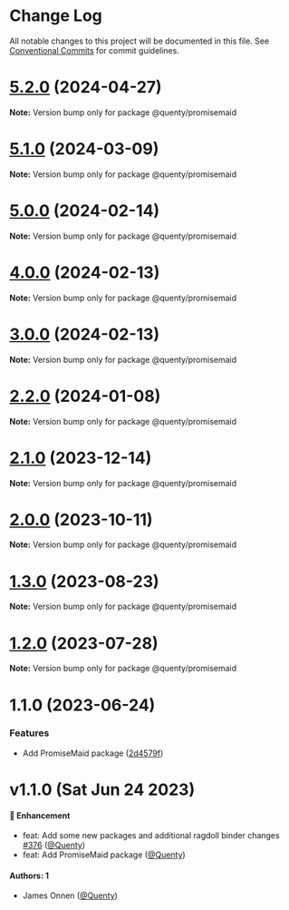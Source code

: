 # Change Log

All notable changes to this project will be documented in this file.
See [Conventional Commits](https://conventionalcommits.org) for commit guidelines.

# [5.2.0](https://github.com/Quenty/NevermoreEngine/compare/@quenty/promisemaid@5.1.0...@quenty/promisemaid@5.2.0) (2024-04-27)

**Note:** Version bump only for package @quenty/promisemaid





# [5.1.0](https://github.com/Quenty/NevermoreEngine/compare/@quenty/promisemaid@5.0.0...@quenty/promisemaid@5.1.0) (2024-03-09)

**Note:** Version bump only for package @quenty/promisemaid





# [5.0.0](https://github.com/Quenty/NevermoreEngine/compare/@quenty/promisemaid@4.0.0...@quenty/promisemaid@5.0.0) (2024-02-14)

**Note:** Version bump only for package @quenty/promisemaid





# [4.0.0](https://github.com/Quenty/NevermoreEngine/compare/@quenty/promisemaid@3.0.0...@quenty/promisemaid@4.0.0) (2024-02-13)

**Note:** Version bump only for package @quenty/promisemaid





# [3.0.0](https://github.com/Quenty/NevermoreEngine/compare/@quenty/promisemaid@2.2.0...@quenty/promisemaid@3.0.0) (2024-02-13)

**Note:** Version bump only for package @quenty/promisemaid





# [2.2.0](https://github.com/Quenty/NevermoreEngine/compare/@quenty/promisemaid@2.1.0...@quenty/promisemaid@2.2.0) (2024-01-08)

**Note:** Version bump only for package @quenty/promisemaid





# [2.1.0](https://github.com/Quenty/NevermoreEngine/compare/@quenty/promisemaid@2.0.0...@quenty/promisemaid@2.1.0) (2023-12-14)

**Note:** Version bump only for package @quenty/promisemaid





# [2.0.0](https://github.com/Quenty/NevermoreEngine/compare/@quenty/promisemaid@1.3.0...@quenty/promisemaid@2.0.0) (2023-10-11)

**Note:** Version bump only for package @quenty/promisemaid





# [1.3.0](https://github.com/Quenty/NevermoreEngine/compare/@quenty/promisemaid@1.2.0...@quenty/promisemaid@1.3.0) (2023-08-23)

**Note:** Version bump only for package @quenty/promisemaid





# [1.2.0](https://github.com/Quenty/NevermoreEngine/compare/@quenty/promisemaid@1.1.0...@quenty/promisemaid@1.2.0) (2023-07-28)

**Note:** Version bump only for package @quenty/promisemaid





# 1.1.0 (2023-06-24)


### Features

* Add PromiseMaid package ([2d4579f](https://github.com/Quenty/NevermoreEngine/commit/2d4579ff1c6020e0394ef07416565a8ac051fbce))





# v1.1.0 (Sat Jun 24 2023)

#### 🚀 Enhancement

- feat: Add some new packages and additional ragdoll binder changes [#376](https://github.com/Quenty/NevermoreEngine/pull/376) ([@Quenty](https://github.com/Quenty))
- feat: Add PromiseMaid package ([@Quenty](https://github.com/Quenty))

#### Authors: 1

- James Onnen ([@Quenty](https://github.com/Quenty))
